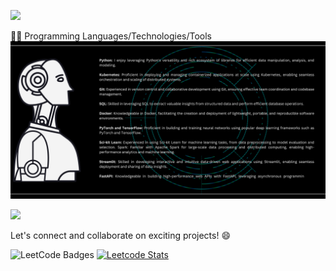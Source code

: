 ![](https://readme-typing-svg.demolab.com/?font=Fira+Code&size=18&duration=2000&pause=150&color=076776FF&multiline=true&width=500&height=80&lines=Lim+Jun+Guang+Justin;Data+Science;Chartered+AI+Engineer)

👨‍💻 Programming Languages/Technologies/Tools
![stack](tstack.png)

![](http://github-profile-summary-cards.vercel.app/api/cards/profile-details?username=Justinljg&theme=gotham)

Let's connect and collaborate on exciting projects! 😄

<img src="https://leetcode-badge-showcase.vercel.app/api?username=AndrewNgMyIdol&theme=dark" alt="LeetCode Badges" class="center"/> [![Leetcode Stats](https://leetcard.jacoblin.cool/AndrewNgMyIdol?theme=dark,unicorn)](https://leetcard.jacoblin.cool/AndrewNgMyIdol?theme=dark,unicorn)

